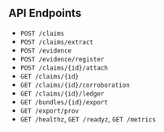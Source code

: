 ## API Endpoints
- `POST /claims`
- `POST /claims/extract`
- `POST /evidence`
- `POST /evidence/register`
- `POST /claims/{id}/attach`
- `GET /claims/{id}`
- `GET /claims/{id}/corroboration`
- `GET /claims/{id}/ledger`
- `GET /bundles/{id}/export`
- `GET /export/prov`
- `GET /healthz`, `GET /readyz`, `GET /metrics`
